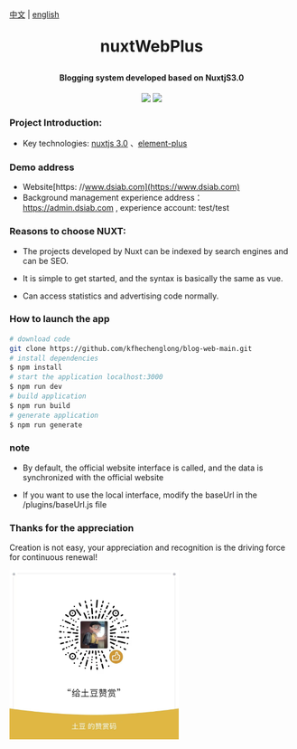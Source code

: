 
<div><a href="https://github.com/kfhechenglong/blog-web-main/blob/dev/README.md">中文</a>  |  <a href="https://github.com/kfhechenglong/blog-web-main/blob/dev/README.en.md">english</a></div>

<h1 align="center" style="margin: 30px 0 30px; font-weight: bold;">nuxtWebPlus</h1>
<h4 align="center">Blogging system developed based on NuxtjS3.0</h4>
<p align="center">
	<a href="https://gitee.com/kfhechenglong/blog-web-main.git"><img src="https://gitee.com/kfhechenglong/blog-web-main/badge/star.svg?theme=dark"></a>
	<a href="https://gitee.com/kfhechenglong/blog-web-main.git"><img src="https://gitee.com/kfhechenglong/blog-web-main/badge/fork.svg?theme=dark"></a>
</p>


### Project Introduction:

- Key technologies: [nuxtjs 3.0](https://nuxt.com/docs/getting-started/introduction) 、[element-plus](https://element-plus.gitee.io/zh-CN/)

### Demo address


- Website[https: //www.dsiab.com](https://www.dsiab.com)
- Background management experience address： https://admin.dsiab.com , experience account: test/test



### Reasons to choose NUXT:

- The projects developed by Nuxt can be indexed by search engines and can be SEO.

- It is simple to get started, and the syntax is basically the same as vue.

- Can access statistics and advertising code normally.

### How to launch the app

```bash
# download code
git clone https://github.com/kfhechenglong/blog-web-main.git
# install dependencies
$ npm install
# start the application localhost:3000
$ npm run dev
# build application
$ npm run build
# generate application
$ npm run generate
```
### note
- By default, the official website interface is called, and the data is synchronized with the official website
  
- If you want to use the local interface, modify the baseUrl in the /plugins/baseUrl.js file

### Thanks for the appreciation

Creation is not easy, your appreciation and recognition is the driving force for continuous renewal!

<img src="./assets/img/zanshan.jpeg" alt="赞赏" width="300px" />



